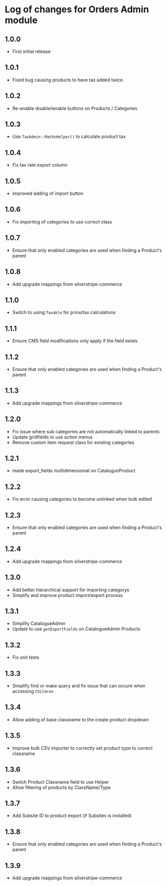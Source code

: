 # Log of changes for Orders Admin module

## 1.0.0

* First initial release

## 1.0.1

* Fixed bug causing products to have tax added twice.

## 1.0.2

* Re-enable disable/enable buttons on Products / Categories 

## 1.0.3

* Use `TaxAdmin::MathsHelper()` to calculate product tax

## 1.0.4

* Fix tax rate export column

## 1.0.5

* Improved adding of import button

## 1.0.6

* Fix importing of categories to use correct class

## 1.0.7

* Ensure that only enabled categories are used when finding a Product's parent

## 1.0.8

* Add upgrade mappings from silverstripe-commerce

## 1.1.0

* Switch to using `Taxable` for price/tax calculations

## 1.1.1

* Ensure CMS field modifications only apply if the field exists

## 1.1.2

* Ensure that only enabled categories are used when finding a Product's parent

## 1.1.3

* Add upgrade mappings from silverstripe-commerce

## 1.2.0

* Fix issue where sub categories are not automatically linked to parents
* Update gridfields to use action menus
* Remove custom item request class for existing categories

## 1.2.1

* made export_fields multidimensional on CatalogueProduct

## 1.2.2

* Fix error causing categories to become unlinked when bulk edited

## 1.2.3

* Ensure that only enabled categories are used when finding a Product's parent

## 1.2.4

* Add upgrade mappings from silverstripe-commerce

## 1.3.0

* Add better hierarchical support for importing categorys
* Simplify and improve product import/export process

## 1.3.1

* Simplify CatalogueAdmin
* Update to use `getExportFields` on CatalogueAdmin Products

## 1.3.2

* Fix unit tests

## 1.3.3

* Simplify find or make query and fix issue that can occure when accessing `Children`

## 1.3.4

* Allow adding of base classname to the create product dropdown

## 1.3.5

* Improve bulk CSV importer to correctly set product type to correct classname

## 1.3.6

* Switch Product Classname field to use Helper
* Allow filtering of products by ClassName/Type

## 1.3.7

* Add Subsite ID to product export (if Subsites is installed)

## 1.3.8

* Ensure that only enabled categories are used when finding a Product's parent

## 1.3.9

* Add upgrade mappings from silverstripe-commerce
